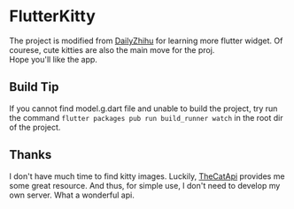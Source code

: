 # FlutterKitty

The project is modified from [DailyZhihu](https://github.com/kevin-zhan/DailyZhihu) for learning more flutter widget. Of courese, cute kitties are also the main move for the proj.  
Hope you'll like the app.

## Build Tip
If you cannot find model.g.dart file and unable to build the project, try run the command `flutter packages pub run build_runner watch` in the root dir of the project.

## Thanks
I don't have much time to find kitty images. Luckily, [TheCatApi](https://thecatapi.com/) provides me some great resource. And thus, for simple use, I don't need to develop my own server. What a wonderful api.

